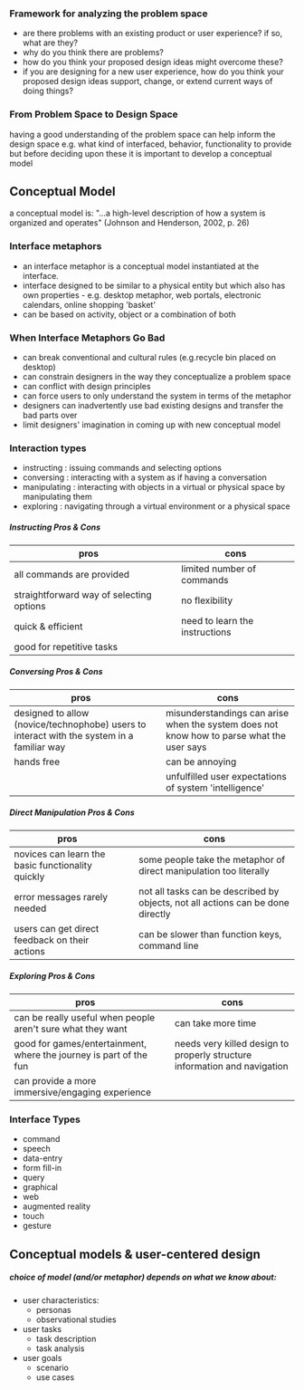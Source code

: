 ### Framework for analyzing the problem space
- are there problems with an existing product or user experience? if so, what are they?
- why do you think there are problems?
- how do you think your proposed design ideas might overcome these?
- if you are designing for a new user experience, how do you think your proposed design ideas support, change, or extend current ways of doing things?
### From Problem Space to Design Space
having a good understanding of the problem space can help inform the design space
	e.g. what kind of interfaced, behavior, functionality to provide
but before deciding upon these it is important to develop a conceptual model

## Conceptual Model
a conceptual model is:
	"...a high-level description of how a system is organized and operates" (Johnson and Henderson, 2002, p. 26)

### Interface metaphors
- an interface metaphor is a conceptual model instantiated at the interface.
- interface designed to be similar to a physical entity but which also has own properties - e.g. desktop metaphor, web portals, electronic calendars, online shopping 'basket'
- can be based on activity, object or a combination of both
### When Interface Metaphors Go Bad
- can break conventional and cultural rules (e.g.recycle bin placed on desktop)
- can constrain designers in the way they conceptualize a problem space
- can conflict with design principles
- can force users to only understand the system in terms of the metaphor 
- designers can inadvertently use bad existing designs and transfer the bad parts over
- limit designers' imagination in coming up with new conceptual model
### Interaction types
- instructing : issuing commands and selecting options
- conversing : interacting with a system as if having a conversation
- manipulating : interacting with objects in a virtual or physical space by manipulating them
- exploring : navigating through a virtual environment or a physical space

##### Instructing Pros & Cons

| pros                                     |     | cons                           |
| ---------------------------------------- | --- | ------------------------------ |
| all commands are provided                |     | limited number of commands     |
| straightforward way of selecting options |     | no flexibility                 |
| quick & efficient                        |     | need to learn the instructions |
| good for repetitive tasks                |     |                                |
##### Conversing Pros & Cons

| pros                                                                                       |     | cons                                                                                      |
| ------------------------------------------------------------------------------------------ | --- | ----------------------------------------------------------------------------------------- |
| designed to allow (novice/technophobe) users to interact with the system in a familiar way |     | misunderstandings can arise when the system does not know how to parse what the user says |
| hands free                                                                                 |     | can be annoying                                                                           |
|                                                                                            |     | unfulfilled user expectations of system 'intelligence'                                    |
##### Direct Manipulation Pros & Cons

| pros                                              |     | cons                                                                            |
| ------------------------------------------------- | --- | ------------------------------------------------------------------------------- |
| novices can learn the basic functionality quickly |     | some people take the metaphor of direct manipulation too literally              |
| error messages rarely needed                      |     | not all tasks can be described by objects, not all actions can be done directly |
| users can get direct feedback on their actions    |     | can be slower than function keys, command line                                  |
##### Exploring Pros & Cons

| pros                                                               |     | cons                                                                      |
| ------------------------------------------------------------------ | --- | ------------------------------------------------------------------------- |
| can be really useful when people aren't sure what they want        |     | can take more time                                                        |
| good for games/entertainment, where the journey is part of the fun |     | needs very killed design to properly structure information and navigation |
| can provide a more immersive/engaging experience                   |     |                                                                           |
### Interface Types
- command
- speech
- data-entry
- form fill-in
- query
- graphical
- web
- augmented reality
- touch
- gesture

## Conceptual models & user-centered design
##### choice of model (and/or metaphor) depends on what we know about:
- user characteristics: 
	- personas
	- observational studies
- user tasks
	- task description
	- task analysis
- user goals
	- scenario
	- use cases












